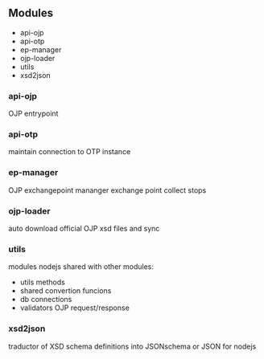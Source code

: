 
## Modules

- api-ojp
- api-otp
- ep-manager
- ojp-loader
- utils
- xsd2json


### api-ojp

OJP entrypoint


### api-otp

maintain connection to OTP instance


### ep-manager

OJP exchangepoint mananger
exchange point collect stops


### ojp-loader

auto download official OJP xsd files and sync


### utils

modules nodejs shared with other modules:
- utils methods
- shared convertion funcions
- db connections
- validators OJP request/response 

### xsd2json

traductor of XSD schema definitions into JSONschema or JSON for nodejs


